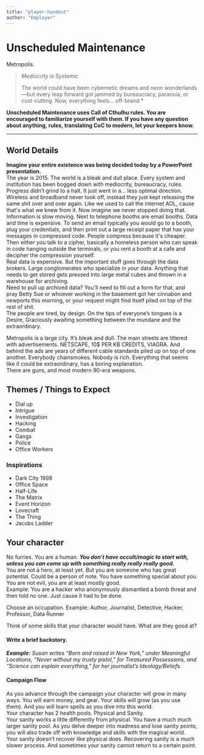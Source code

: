```yaml
---
title: "player-handout"
author: "Employer"
---
```


# Unscheduled Maintenance

Metropolis.  
> *Mediocrity is Systemic*
>
> The world could have been cybernetic dreams and neon wonderlands—but every leap forward got jammed by bureaucracy, paranoia, or cost-cutting. Now, everything feels... off-brand.*

**Unscheduled Maintenance uses Call of Cthulhu rules. You are encouraged to familiarize yourself with them. If you have any question about anything, rules, translating CoC to modern, let your keepers know.**

---
## World Details

**Imagine your entire existence was being decided today by a PowerPoint presentation.**  
The year is 2015\. The world is a bleak and dull place. Every system and institution has been bogged down with mediocrity, bureaucracy, rules. Progress didn’t grind to a halt. It just went in a… less optimal direction. Wireless and broadband never took off, instead they just kept releasing the same shit over and over again. Like we used to call the internet AOL, cause that's what we knew from it. Now imagine we never stopped doing that.  
Information is slow moving. Next to telephone booths are email booths. Data and time is expensive. To send an email typically you would go to a booth, plug your credentials, and then print out a large receipt paper that has your messages in compressed code. People compress because it's cheaper. Then either you talk to a cipher, basically a homeless person who can speak in code hanging outside the terminals, or you rent a booth at a cafe and decipher the compression yourself.  
Real data is expensive. But the important stuff goes through the data brokers. Large conglomerates who specialize in *your* data. Anything that needs to get stored gets pressed into large metal cubes and thrown in a warehouse for archiving.  
Need to pull up archived data? You'll need to fill out a form for that, and pray Betty Sue or whoever working in the basement got her cinnabon and newports this morning, or your request might find itself piled on top of the rest of shit.  
The people are tired, by design. On the tips of everyone’s tongues is a Desire, Graciously awaiting something between the mundane and the extraordinary. 

Metropolis is a large city. It’s bleak and dull. The main streets are littered with advertisements. NETSCAPE, 10$ PER KB CREDITS, VIAGRA. And behind the ads are years of different cable standards piled up on top of one another. Everybody chainsmokes. Nobody is rich. Everything that seems like it could be extraordinary, has a boring explanation.  
There are guns, and most modern 90-era weapons.

## Themes / Things to Expect

- Dial up  
- Intrigue  
- Investigation  
- Hacking  
- Combat  
- Gangs  
- Police  
- Office Workers

### Inspirations

- Dark City 1998  
- Office Space  
- Half-Life  
- The Matrix  
- Event Horizon  
- Lovecraft  
- The Thing  
- Jacobs Ladder

## Your character

No furries. You are a human. ***You don’t have occult/magic to start with, unless you can come up with something really really really good.***  
You are not a hero, at least yet. But you are someone who has great potential. Could be a person of note. You have something special about you.  
You are not evil, you are at least mostly good.  
Example: You are a hacker who anonymously dismantled a bomb threat and then told no one. Just cause it had to be done.

Choose an occupation. Example: Author, Journalist, Detective, Hacker, Professor, Data Runner

Think of some skills that your character would have. What are they good at?

#### Write a brief backstory.  
***Example:** Susan writes “Born and raised in New York,” under Meaningful Locations, “Never without my trusty pistol,” for Treasured Possessions, and “Science can explain everything,” for her journalist’s Ideology/Beliefs.*

#### Campaign Flow  
As you advance through the campaign your character will grow in many ways. You will earn money, and gear. Your skills will grow (as you use them). And you will learn spells as you dive into this world.  
Your character has 2 health pools. Physical and Sanity.  
Your sanity works a little differently from physical. You have a much much larger sanity pool. As you delve deeper into madness and lose sanity points, you will also trade off with knowledge and skills with the magical world.   
Your sanity doesn’t recover like physical does. Recovering sanity is a much slower process. And sometimes your sanity cannot return to a certain point.
